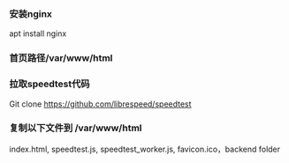 ### 安装nginx
apt install nginx

### 首页路径/var/www/html
### 拉取speedtest代码
Git clone https://github.com/librespeed/speedtest

### 复制以下文件到 /var/www/html
index.html, speedtest.js, speedtest_worker.js, favicon.ico，backend folder
